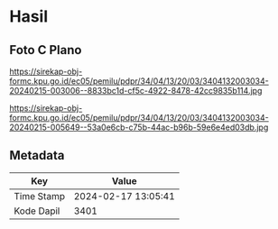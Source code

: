 # Hasil

## Foto C Plano

https://sirekap-obj-formc.kpu.go.id/ec05/pemilu/pdpr/34/04/13/20/03/3404132003034-20240215-003006--8833bc1d-cf5c-4922-8478-42cc9835b114.jpg

https://sirekap-obj-formc.kpu.go.id/ec05/pemilu/pdpr/34/04/13/20/03/3404132003034-20240215-005649--53a0e6cb-c75b-44ac-b96b-59e6e4ed03db.jpg


## Metadata

| Key        | Value               |
| ---------- | ------------------- |
| Time Stamp | 2024-02-17 13:05:41 |
| Kode Dapil | 3401                |



